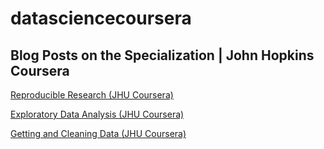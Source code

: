 # datasciencecoursera
## Blog Posts on the Specialization | John Hopkins Coursera

[Reproducible Research (JHU Coursera)](https://medium.com/@deiconlt/reproducible-research-jhu-coursera-course-5-ad0188bfc53b "Review + data.table")

[Exploratory Data Analysis (JHU Coursera)](https://medium.com/@deiconlt/exploratory-data-analysis-jhu-coursera-course-4-4a908e0d30d8#.xa8rl6ryj "Review + data.table")

[Getting and Cleaning Data (JHU Coursera)](https://medium.com/@deiconlt/getting-and-cleaning-data-jhu-coursera-course-3-c3635747858b#.y93kqfa0u "Review + data.table")
